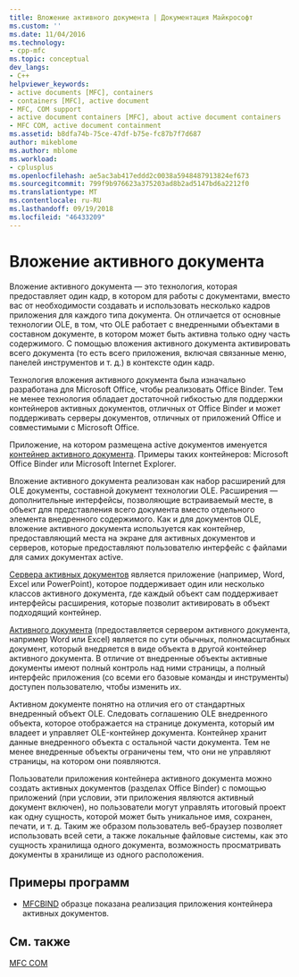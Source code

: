 ```yaml
---
title: Вложение активного документа | Документация Майкрософт
ms.custom: ''
ms.date: 11/04/2016
ms.technology:
- cpp-mfc
ms.topic: conceptual
dev_langs:
- C++
helpviewer_keywords:
- active documents [MFC], containers
- containers [MFC], active document
- MFC, COM support
- active document containers [MFC], about active document containers
- MFC COM, active document containment
ms.assetid: b8dfa74b-75ce-47df-b75e-fc87b7f7d687
author: mikeblome
ms.author: mblome
ms.workload:
- cplusplus
ms.openlocfilehash: ae5ac3ab417eddd2c0038a5948487913824ef673
ms.sourcegitcommit: 799f9b976623a375203ad8b2ad5147bd6a2212f0
ms.translationtype: MT
ms.contentlocale: ru-RU
ms.lasthandoff: 09/19/2018
ms.locfileid: "46433209"
---
```

# <a name="active-document-containment"></a>Вложение активного документа

Вложение активного документа — это технология, которая предоставляет один кадр, в котором для работы с документами, вместо вас от необходимости создавать и использовать несколько кадров приложения для каждого типа документа. Он отличается от основные технологии OLE, в том, что OLE работает с внедренными объектами в составном документе, в котором может быть активна только одну часть содержимого. С помощью вложения активного документа активировать всего документа (то есть всего приложения, включая связанные меню, панелей инструментов и т. д.) в контексте один кадр.

Технология вложения активного документа была изначально разработана для Microsoft Office, чтобы реализовать Office Binder. Тем не менее технология обладает достаточной гибкостью для поддержки контейнеров активных документов, отличных от Office Binder и может поддерживать серверы документов, отличных от приложений Office и совместимыми с Microsoft Office.

Приложение, на котором размещена active документов именуется [контейнер активного документа](../mfc/active-document-containers.md). Примеры таких контейнеров: Microsoft Office Binder или Microsoft Internet Explorer.

Вложение активного документа реализован как набор расширений для OLE документы, составной документ технологии OLE. Расширения — дополнительные интерфейсы, позволяющие встраиваемый месте, в объект для представления всего документа вместо отдельного элемента внедренного содержимого. Как и для документов OLE, вложение активного документа используется как контейнер, предоставляющий места на экране для активных документов и серверов, которые предоставляют пользователю интерфейс с файлами для самих документах active.

[Сервера активных документов](../mfc/active-document-servers.md) является приложение (например, Word, Excel или PowerPoint), которое поддерживает один или несколько классов активного документа, где каждый объект сам поддерживает интерфейсы расширения, которые позволит активировать в объект подходящий контейнер.

[Активного документа](../mfc/active-documents.md) (предоставляется сервером активного документа, например Word или Excel) является по сути обычных, полномасштабных документ, который внедряется в виде объекта в другой контейнер активного документа. В отличие от внедренные объекты активные документы имеют полный контроль над ними страницы, а полный интерфейс приложения (со всеми его базовые команды и инструменты) доступен пользователю, чтобы изменить их.

Активном документе понятно на отличия его от стандартных внедренный объект OLE. Следовать соглашению OLE внедренного объекта, которое отображается на странице документа, который им владеет и управляет OLE-контейнер документа. Контейнер хранит данные внедренного объекта с остальной части документа. Тем не менее внедренные объекты ограничены тем, что они не управляют страницы, на котором они появляются.

Пользователи приложения контейнера активного документа можно создать активных документов (разделах Office Binder) с помощью приложений (при условии, эти приложения являются активный документ включен), но пользователи могут управлять итоговый проект как одну сущность, которой может быть уникальное имя, сохранен, печати, и т. д. Таким же образом пользователь веб-браузер позволяет использовать всей сети, а также локальные файловые системы, как это сущность хранилища одного документа, возможность просматривать документы в хранилище из одного расположения.

## <a name="sample-programs"></a>Примеры программ

- [MFCBIND](../visual-cpp-samples.md) образце показана реализация приложения контейнера активных документов.

## <a name="see-also"></a>См. также

[MFC COM](../mfc/mfc-com.md)

